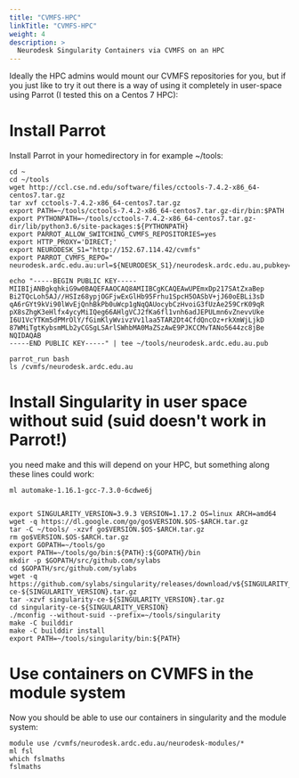 ```yaml
---
title: "CVMFS-HPC"
linkTitle: "CVMFS-HPC"
weight: 4
description: >
  Neurodesk Singularity Containers via CVMFS on an HPC
---
```


Ideally the HPC admins would mount our CVMFS repositories for you, but if you just like to try it out there is a way of using it completely in user-space using Parrot (I tested this on a Centos 7 HPC):

# Install Parrot
Install Parrot in your homedirectory in for example ~/tools:

<pre class="language-batch command-line" data-prompt=">">
<code>cd ~
cd ~/tools
wget http://ccl.cse.nd.edu/software/files/cctools-7.4.2-x86_64-centos7.tar.gz
tar xvf cctools-7.4.2-x86_64-centos7.tar.gz
export PATH=~/tools/cctools-7.4.2-x86_64-centos7.tar.gz-dir/bin:$PATH
export PYTHONPATH=~/tools/cctools-7.4.2-x86_64-centos7.tar.gz-dir/lib/python3.6/site-packages:${PYTHONPATH}
export PARROT_ALLOW_SWITCHING_CVMFS_REPOSITORIES=yes
export HTTP_PROXY='DIRECT;'
export NEURODESK_S1="http://152.67.114.42/cvmfs"
export PARROT_CVMFS_REPO="<default-repositories> neurodesk.ardc.edu.au:url=${NEURODESK_S1}/neurodesk.ardc.edu.au,pubkey=~/tools/neurodesk.ardc.edu.au.pub"

echo "-----BEGIN PUBLIC KEY-----
MIIBIjANBgkqhkiG9w0BAQEFAAOCAQ8AMIIBCgKCAQEAwUPEmxDp217SAtZxaBep
Bi2TQcLoh5AJ//HSIz68ypjOGFjwExGlHb95Frhu1SpcH5OASbV+jJ60oEBLi3sD
qA6rGYt9kVi90lWvEjQnhBkPb0uWcp1gNqQAUocybCzHvoiG3fUzAe259CrK09qR
pX8sZhgK3eHlfx4ycyMiIQeg66AHlgVCJ2fKa6fl1vnh6adJEPULmn6vZnevvUke
I6U1VcYTKm5dPMrOlY/fGimKlyWvivzVv1laa5TAR2Dt4CfdQncOz+rkXmWjLjkD
87WMiTgtKybsmMLb2yCGSgLSArlSWhbMA0MaZSzAwE9PJKCCMvTANo5644zc8jBe
NQIDAQAB
-----END PUBLIC KEY-----" | tee ~/tools/neurodesk.ardc.edu.au.pub

parrot_run bash
ls /cvmfs/neurodesk.ardc.edu.au</code>
</pre>

# Install Singularity in user space without suid (suid doesn't work in Parrot!)
you need make and this will depend on your HPC, but something along these lines could work:
<pre class="language-batch command-line" data-prompt=">">
<code>ml automake-1.16.1-gcc-7.3.0-6cdwe6j</code>
</pre>

<pre class="language-batch command-line" data-prompt=">">
<code>
export SINGULARITY_VERSION=3.9.3 VERSION=1.17.2 OS=linux ARCH=amd64
wget -q https://dl.google.com/go/go$VERSION.$OS-$ARCH.tar.gz
tar -C ~/tools/ -xzvf go$VERSION.$OS-$ARCH.tar.gz
rm go$VERSION.$OS-$ARCH.tar.gz
export GOPATH=~/tools/go
export PATH=~/tools/go/bin:${PATH}:${GOPATH}/bin
mkdir -p $GOPATH/src/github.com/sylabs
cd $GOPATH/src/github.com/sylabs
wget -q https://github.com/sylabs/singularity/releases/download/v${SINGULARITY_VERSION}/singularity-ce-${SINGULARITY_VERSION}.tar.gz
tar -xzvf singularity-ce-${SINGULARITY_VERSION}.tar.gz
cd singularity-ce-${SINGULARITY_VERSION}
./mconfig --without-suid --prefix=~/tools/singularity
make -C builddir
make -C builddir install
export PATH=~/tools/singularity/bin:${PATH}</code>
</pre>

# Use containers on CVMFS in the module system
Now you should be able to use our containers in singularity and the module system:
<pre class="language-batch command-line" data-prompt=">">
<code>module use /cvmfs/neurodesk.ardc.edu.au/neurodesk-modules/*
ml fsl
which fslmaths
fslmaths</code>
</pre>
